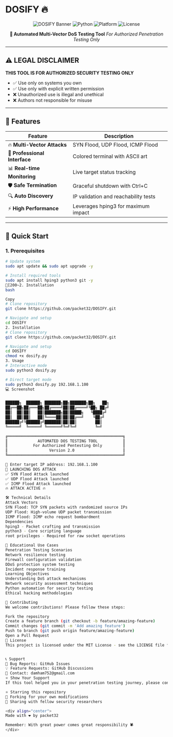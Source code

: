 # DOSIFY 🔥

<div align="center">

![DOSIFY Banner](https://img.shields.io/badge/DOSIFY-v2.0-red?style=for-the-badge&logo=security&logoColor=white)
![Python](https://img.shields.io/badge/Python-3.6+-blue?style=for-the-badge&logo=python&logoColor=white)
![Platform](https://img.shields.io/badge/Platform-Linux-green?style=for-the-badge&logo=linux&logoColor=white)
![License](https://img.shields.io/badge/License-MIT-yellow?style=for-the-badge)

**🚀 Automated Multi-Vector DoS Testing Tool**
*For Authorized Penetration Testing Only*

</div>

---

## ⚠️ LEGAL DISCLAIMER

**THIS TOOL IS FOR AUTHORIZED SECURITY TESTING ONLY**

- ✅ Use only on systems you own
- ✅ Use only with explicit written permission  
- ❌ Unauthorized use is illegal and unethical
- ❌ Authors not responsible for misuse

---

## 🎯 Features

| Feature | Description |
|---------|-------------|
| 🔥 **Multi-Vector Attacks** | SYN Flood, UDP Flood, ICMP Flood |
| 🎨 **Professional Interface** | Colored terminal with ASCII art |
| 📊 **Real-time Monitoring** | Live target status tracking |
| 🛡️ **Safe Termination** | Graceful shutdown with Ctrl+C |
| 🔍 **Auto Discovery** | IP validation and reachability tests |
| ⚡ **High Performance** | Leverages hping3 for maximum impact |

---

## 🚀 Quick Start

### 1. Prerequisites
```bash
# Update system
sudo apt update && sudo apt upgrade -y

# Install required tools
sudo apt install hping3 python3 git -y
[200~2. Installation
bash

Copy
# Clone repository
git clone https://github.com/packet32/DOSIFY.git

# Navigate and setup
cd DOSIFY
2. Installation
# Clone repository
git clone https://github.com/packet32/DOSIFY.git

# Navigate and setup
cd DOSIFY
chmod +x dosify.py
3. Usage
# Interactive mode
sudo python3 dosify.py

# Direct target mode
sudo python3 dosify.py 192.168.1.100
💻 Screenshot


██████╗  ██████╗ ███████╗██╗███████╗██╗   ██╗
██╔══██╗██╔═══██╗██╔════╝██║██╔════╝╚██╗ ██╔╝
██║  ██║██║   ██║███████╗██║█████╗   ╚████╔╝ 
██║  ██║██║   ██║╚════██║██║██╔══╝    ╚██╔╝  
██████╔╝╚██████╔╝███████║██║██║        ██║   
╚═════╝  ╚═════╝ ╚══════╝╚═╝╚═╝        ╚═╝   

╔══════════════════════════════════════════════════╗
║             AUTOMATED DOS TESTING TOOL           ║
║           For Authorized Pentesting Only         ║
║                  Version 2.0                     ║
╚══════════════════════════════════════════════════╝

🎯 Enter target IP address: 192.168.1.100
🚀 LAUNCHING DOS ATTACK
✅ SYN Flood Attack launched
✅ UDP Flood Attack launched  
✅ ICMP Flood Attack launched
🔥 ATTACK ACTIVE 🔥

🛠️ Technical Details
Attack Vectors
SYN Flood: TCP SYN packets with randomized source IPs
UDP Flood: High-volume UDP packet transmission
ICMP Flood: ICMP echo request bombardment
Dependencies
hping3 - Packet crafting and transmission
python3 - Core scripting language
root privileges - Required for raw socket operations

📖 Educational Use Cases
Penetration Testing Scenarios
Network resilience testing
Firewall configuration validation
DDoS protection system testing
Incident response training
Learning Objectives
Understanding DoS attack mechanisms
Network security assessment techniques
Python automation for security testing
Ethical hacking methodologies

🤝 Contributing
We welcome contributions! Please follow these steps:

Fork the repository
Create a feature branch (git checkout -b feature/amazing-feature)
Commit changes (git commit -m 'Add amazing feature')
Push to branch (git push origin feature/amazing-feature)
Open a Pull Request
📜 License
This project is licensed under the MIT License - see the LICENSE file for details.


📞 Support
🐛 Bug Reports: GitHub Issues
💡 Feature Requests: GitHub Discussions
📧 Contact: damham752@gmail.com
⭐ Show Your Support
If this tool helped you in your penetration testing journey, please consider:

⭐ Starring this repository
🍴 Forking for your own modifications
📢 Sharing with fellow security researchers

<div align="center">
Made with ❤️ by packet32

Remember: With great power comes great responsibility 🕷️
</div>
